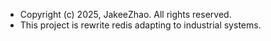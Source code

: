 * Copyright (c) 2025, JakeeZhao.  All rights reserved.
* This project is rewrite redis adapting to industrial systems.
